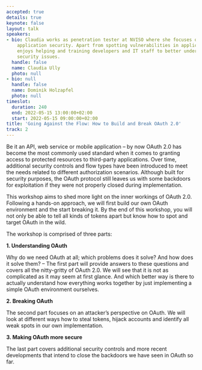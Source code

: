 ```yaml
---
accepted: true
details: true
keynote: false
layout: talk
speakers:
- bio: Claudia works as penetration tester at NVISO where she focuses on web and mobile
    application security. Apart from spotting vulnerabilities in applications, she
    enjoys helping and training developers and IT staff to better understand and prevent
    security issues.
  handle: false
  name: Claudia Ully
  photo: null
- bio: null
  handle: false
  name: Dominik Holzapfel
  photo: null
timeslot:
  duration: 240
  end: 2022-05-15 13:00:00+02:00
  start: 2022-05-15 09:00:00+02:00
title: 'Going Against the Flow: How to Build and Break OAuth 2.0'
track: 2
---
```


Be it an API, web service or mobile application – by now OAuth 2.0 has become the most commonly used standard when it comes to granting access to protected resources to third-party applications.
Over time, additional security controls and flow types have been introduced to meet the needs related to different authorization scenarios.
Although built for security purposes, the OAuth protocol still leaves us with some backdoors for exploitation if they were not properly closed during implementation.

This workshop aims to shed more light on the inner workings of OAuth 2.0.
Following a hands-on approach, we will first build our own OAuth environment and the start breaking it.
By the end of this workshop, you will not only be able to tell all kinds of tokens apart but know how to spot and target OAuth in the wild.

The workshop is comprised of three parts:

**1.
Understanding OAuth**

Why do we need OAuth at all; which problems does it solve? And how does it solve them? – The first part will provide answers to these questions and covers all the nitty-gritty of OAuth 2.0.
We will see that it is not as complicated as it may seem at first glance.
And which better way is there to actually understand how everything works together by just implementing a simple OAuth environment ourselves.

**2.
Breaking OAuth**

The second part focuses on an attacker’s perspective on OAuth.
We will look at different ways how to steal tokens, hijack accounts and identify all weak spots in our own implementation.

**3.
Making OAuth more secure**

The last part covers additional security controls and more recent developments that intend to close the backdoors we have seen in OAuth so far.
